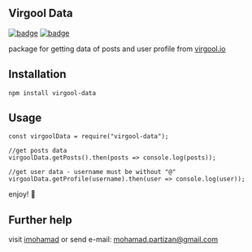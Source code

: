 ## Virgool Data
[![badge](https://img.shields.io/badge/npm-1.0-red.svg)](https://www.npmjs.com/package/virgool-data)  [![badge](https://img.shields.io/badge/license-MIT-yellow.svg)](https://github.com/imohamad/nodejs-virgool-scraper/blob/master/LICENSE)

package for getting data of posts and user profile from [virgool.io](https://virgool.io)
## Installation
    npm install virgool-data
## Usage

    const virgoolData = require("virgool-data");
    
    //get posts data
    virgoolData.getPosts().then(posts => console.log(posts));
    
    //get user data - username must be without "@"
    virgoolData.getProfile(username).then(user => console.log(user));
enjoy! 🤘
    

## Further help

visit [imohamad](http://imohamad.ml) or send e-mail: [mohamad.partizan@gmail.com](mailto:mohamad.partizan@gmail.com)
